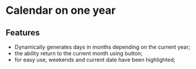 # Calendar on one year

## Features

* Dynamically generates days in months depending on the current year;
* the ability return to the current month using button;
* for easy use, weekends and current date have been highlighted;
